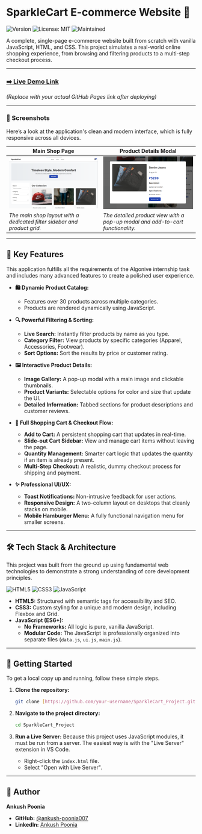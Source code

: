 # SparkleCart E-commerce Website 🛒

![Version](https://img.shields.io/badge/version-1.0.0-blue)
![License: MIT](https://img.shields.io/badge/License-MIT-yellow.svg)
![Maintained](https://img.shields.io/badge/Maintained%3F-yes-green.svg)

A complete, single-page e-commerce website built from scratch with vanilla JavaScript, HTML, and CSS. This project simulates a real-world online shopping experience, from browsing and filtering products to a multi-step checkout process.

---

### [**➡️ Live Demo Link**](https://ankush-poonia007.github.io/SparkleCart_Project/)

*(Replace with your actual GitHub Pages link after deploying)*

---

### 📸 Screenshots

Here’s a look at the application's clean and modern interface, which is fully responsive across all devices.

| Main Shop Page                                                                                                              | Product Details Modal                                                                                                        |
| --------------------------------------------------------------------------------------------------------------------------- | ---------------------------------------------------------------------------------------------------------------------------- |
| ![SparkleCart - Main View](assets/image1.png) | ![SparkleCart - Product Modal](assets/image2.png) |
| *The main shop layout with a dedicated filter sidebar and product grid.* | *The detailed product view with a pop-up modal and add-to-cart functionality.* |

---

## 🌟 Key Features

This application fulfills all the requirements of the Algonive internship task and includes many advanced features to create a polished user experience.

* **🛍️ Dynamic Product Catalog:**
    * Features over 30 products across multiple categories.
    * Products are rendered dynamically using JavaScript.

* **🔍 Powerful Filtering & Sorting:**
    * **Live Search:** Instantly filter products by name as you type.
    * **Category Filter:** View products by specific categories (Apparel, Accessories, Footwear).
    * **Sort Options:** Sort the results by price or customer rating.

* **🖼️ Interactive Product Details:**
    * **Image Gallery:** A pop-up modal with a main image and clickable thumbnails.
    * **Product Variants:** Selectable options for color and size that update the UI.
    * **Detailed Information:** Tabbed sections for product descriptions and customer reviews.

* **🛒 Full Shopping Cart & Checkout Flow:**
    * **Add to Cart:** A persistent shopping cart that updates in real-time.
    * **Slide-out Cart Sidebar:** View and manage cart items without leaving the page.
    * **Quantity Management:** Smarter cart logic that updates the quantity if an item is already present.
    * **Multi-Step Checkout:** A realistic, dummy checkout process for shipping and payment.

* **✨ Professional UI/UX:**
    * **Toast Notifications:** Non-intrusive feedback for user actions.
    * **Responsive Design:** A two-column layout on desktops that cleanly stacks on mobile.
    * **Mobile Hamburger Menu:** A fully functional navigation menu for smaller screens.

---

## 🛠️ Tech Stack & Architecture

This project was built from the ground up using fundamental web technologies to demonstrate a strong understanding of core development principles.

![HTML5](https://img.shields.io/badge/html5-%23E34F26.svg?style=for-the-badge&logo=html5&logoColor=white)
![CSS3](https://img.shields.io/badge/css3-%231572B6.svg?style=for-the-badge&logo=css3&logoColor=white)
![JavaScript](https://img.shields.io/badge/javascript-%23323330.svg?style=for-the-badge&logo=javascript&logoColor=%23F7DF1E)

* **HTML5:** Structured with semantic tags for accessibility and SEO.
* **CSS3:** Custom styling for a unique and modern design, including Flexbox and Grid.
* **JavaScript (ES6+):**
    * **No Frameworks:** All logic is pure, vanilla JavaScript.
    * **Modular Code:** The JavaScript is professionally organized into separate files (`data.js`, `ui.js`, `main.js`).

---

## 🚀 Getting Started

To get a local copy up and running, follow these simple steps.

1.  **Clone the repository:**
    ```sh
    git clone [https://github.com/your-username/SparkleCart_Project.git](https://github.com/your-username/SparkleCart_Project.git)
    ```

2.  **Navigate to the project directory:**
    ```sh
    cd SparkleCart_Project
    ```

3.  **Run a Live Server:**
    Because this project uses JavaScript modules, it must be run from a server. The easiest way is with the "Live Server" extension in VS Code.
    * Right-click the `index.html` file.
    * Select "Open with Live Server".

---

## 👤 Author

**Ankush Poonia**

* **GitHub:** [@ankush-poonia007](https://github.com/ankush-poonia007)
* **LinkedIn:** [Ankush Poonia](https://www.linkedin.com/in/ankushpoonia007/)
